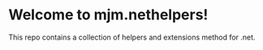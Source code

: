 # Welcome to mjm.nethelpers!

This repo contains a collection of helpers and extensions method for .net.
